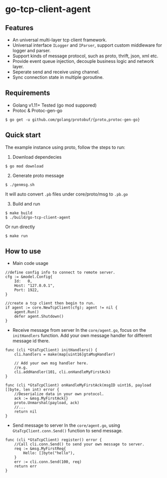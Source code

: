 # go-tcp-client-agent
## Features
- An universal multi-layer tcp client framework.
- Universal interface `ILogger` and `IParser`, support custom middleware for logger and parser.
- Support kinds of message protocol, such as proto, thrift, json, xml etc.
- Provide event queue injection, decouple business logic and network layer.
- Seperate send and receive using channel.
- Sync connection state in multiple goroutine.

## Requirements
- Golang v1.11+ Tested (go mod suppored)
- Protoc & Protoc-gen-go
```shell
$ go get -u github.com/golang/protobuf/{proto,protoc-gen-go}
```

## Quick start
The example instance using proto, follow the steps to run:

1. Download dependecies
```shell
$ go mod download
```

2. Generate proto message
```shell
$ ./genmsg.sh
```
It will auto convert `.pb` files under core/proto/msg to `.pb.go`

3. Build and run
```shell
$ make build
$ ./build/go-tcp-client-agent
```

Or run directly

```shell
$ make run
```

## How to use

- Main code usage

```golang
//define config info to connect to remote server.
cfg := &model.Config{
    Id:   0,
    Host: "127.0.0.1",
    Port: 1922,
}

//create a tcp client then begin to run.
if agent := core.NewTcpClient(cfg); agent != nil {
    agent.Run()
    defer agent.Shutdown()
}
```

- Receive message from server
In the `core/agent.go`, focus on the `initHandlers` function. 
Add your own message handler for different message id there.

```golang
func (cli *GtaTcpClient) initHandlers() {
	cli.handlers = make(map[uint16]gtaMsgHandler)

	// Add your own msg handler here.
    //e.g.
	cli.addHandler(101, cli.onHandleMyFirstAck)
}

func (cli *GtaTcpClient) onHandleMyFirstAck(msgID uint16, payload []byte, len int) error {
    //Deserialize data in your own protocol.
	ack := &msg.MyFirstAck{}
	proto.Unmarshal(payload, ack)
    //...
	return nil
}

```

- Send message to server
In the `core/agent.go`, using `GtaTcpClient.conn.Send()` function to send message.

```golang
func (cli *GtaTcpClient) register() error {
	//Call cli.conn.Send() to send your own message to server.
    req := &msg.MyFirstReq{
		Hello: []byte("hello"),
	}
	err := cli.conn.Send(100, req)
	return err
}
```
